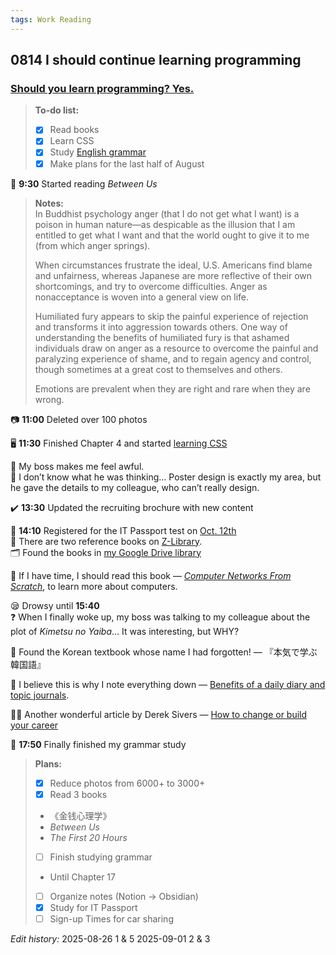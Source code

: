 ```yaml
---
tags: Work Reading
---
```


## 0814 I should continue learning programming

### [Should you learn programming? Yes.](https://sive.rs/prog)

>**To-do list:**
>- [x] Read books
>- [x] Learn CSS
>- [x] Study [English grammar](https://llwslc.github.io/grammar-club/content/Chapter09.html)
>- [x] Make plans for the last half of August

📖 **9:30** Started reading *Between Us*
>**Notes:**  
>In Buddhist psychology anger (that I do not get what I want) is a poison in human nature—as despicable as the illusion that I am entitled to get what I want and that the world ought to give it to me (from which anger springs).
>
>When circumstances frustrate the ideal, U.S. Americans find blame and unfairness, whereas Japanese are more reflective of their own shortcomings, and try to overcome difficulties.
>Anger as nonacceptance is woven into a general view on life.
>
>Humiliated fury appears to skip the painful experience of rejection and transforms it into aggression towards others.
>One way of understanding the benefits of humiliated fury is that ashamed individuals draw on anger as a resource to overcome the painful and paralyzing experience of shame, and to regain agency and control, though sometimes at a great cost to themselves and others.
>
>Emotions are prevalent when they are right and rare when they are wrong.

📷 **11:00** Deleted over 100 photos

🖥️ **11:30** Finished Chapter 4 and started [learning CSS](https://www.runoob.com/css/css-text.html)

💭 My boss makes me feel awful.   
💢 I don’t know what he was thinking… Poster design is exactly my area, but he gave the details to my colleague, who can’t really design.

✔️ **13:30** Updated the recruiting brochure with new content

💯 **14:10** Registered for the IT Passport test on [Oct. 12th](https://calendar.app.google/3FuTuJaLoztQg9VVA)  
📗 There are two reference books on [Z-Library](https://1lib.sk/s/IT%E3%80%80%E3%83%91%E3%82%B9%E3%83%9D%E3%83%BC%E3%83%88?).  
🗂️ Found the books in [my Google Drive library](https://drive.google.com/drive/folders/19cYvsesxL8uWKUyWutgW8cSnY4wj0c5g?usp=sharing)

💭 If I have time, I should read this book — [*Computer Networks From Scratch*](https://www.networksfromscratch.com/1.html), to learn more about computers.

😪 Drowsy until **15:40**  
❓ When I finally woke up, my boss was talking to my colleague about the plot of *Kimetsu no Yaiba*… It was interesting, but WHY?

🤩 Found the Korean textbook whose name I had forgotten! — 『本気で学ぶ韓国語』

💭 I believe this is why I note everything down — [Benefits of a daily diary and topic journals](https://sive.rs/dj).  

👩‍💼 Another wonderful article by Derek Sivers — [How to change or build your career](https://sive.rs/career)

📗 **17:50** Finally finished my grammar study

>**Plans:**  
>- [x] Reduce photos from 6000+ to 3000+
>- [x] Read 3 books
>  - 《金钱心理学》
>  - *Between Us*
>  - *The First 20 Hours* 
>- [ ] Finish studying grammar
>  - Until Chapter 17
>- [ ] Organize notes (Notion → Obsidian)
>- [x] Study for IT Passport
>- [ ] Sign-up Times for car sharing

*Edit history:*
2025-08-26 1 & 5
2025-09-01 2 & 3

